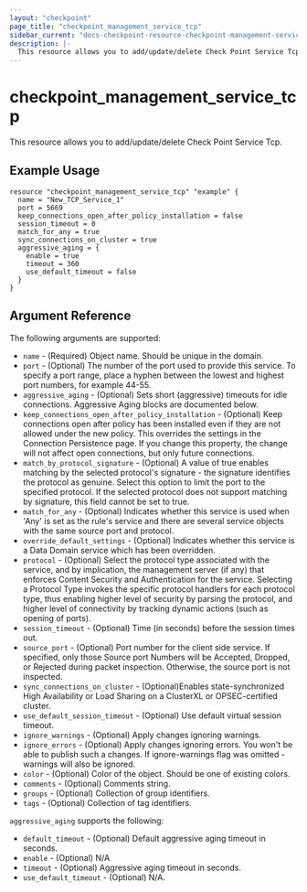 ```yaml
---
layout: "checkpoint"
page_title: "checkpoint_management_service_tcp"
sidebar_current: "docs-checkpoint-resource-checkpoint-management-service-tcp"
description: |-
  This resource allows you to add/update/delete Check Point Service Tcp.
---
```


# checkpoint_management_service_tcp

This resource allows you to add/update/delete Check Point Service Tcp.

## Example Usage


```hcl
resource "checkpoint_management_service_tcp" "example" {
  name = "New_TCP_Service_1"
  port = 5669
  keep_connections_open_after_policy_installation = false
  session_timeout = 0
  match_for_any = true
  sync_connections_on_cluster = true
  aggressive_aging = {
    enable = true
    timeout = 360
    use_default_timeout = false
  } 
}

```

## Argument Reference

The following arguments are supported:

* `name` - (Required) Object name. Should be unique in the domain.
* `port` - (Optional) The number of the port used to provide this service. To specify a port range, place a hyphen between the lowest and highest port numbers, for example 44-55.
* `aggressive_aging` - (Optional) Sets short (aggressive) timeouts for idle connections. Aggressive Aging blocks are documented below.
* `keep_connections_open_after_policy_installation` - (Optional) Keep connections open after policy has been installed even if they are not allowed under the new policy. This overrides the settings in the Connection Persistence page. If you change this property, the change will not affect open connections, but only future connections.
* `match_by_protocol_signature` - (Optional) A value of true enables matching by the selected protocol's signature - the signature identifies the protocol as genuine. Select this option to limit the port to the specified protocol. If the selected protocol does not support matching by signature, this field cannot be set to true.
* `match_for_any` - (Optional) Indicates whether this service is used when 'Any' is set as the rule's service and there are several service objects with the same source port and protocol.
* `override_default_settings` - (Optional) Indicates whether this service is a Data Domain service which has been overridden.
* `protocol` - (Optional) Select the protocol type associated with the service, and by implication, the management server (if any) that enforces Content Security and Authentication for the service. Selecting a Protocol Type invokes the specific protocol handlers for each protocol type, thus enabling higher level of security by parsing the protocol, and higher level of connectivity by tracking dynamic actions (such as opening of ports).
* `session_timeout` - (Optional) Time (in seconds) before the session times out.
* `source_port` - (Optional) Port number for the client side service. If specified, only those Source port Numbers will be Accepted, Dropped, or Rejected during packet inspection. Otherwise, the source port is not inspected.
* `sync_connections_on_cluster` - (Optional)Enables state-synchronized High Availability or Load Sharing on a ClusterXL or OPSEC-certified cluster.
* `use_default_session_timeout` - (Optional) Use default virtual session timeout.
* `ignore_warnings` - (Optional) Apply changes ignoring warnings.
* `ignore_errors` - (Optional) Apply changes ignoring errors. You won't be able to publish such a changes. If ignore-warnings flag was omitted - warnings will also be ignored.
* `color` - (Optional) Color of the object. Should be one of existing colors.
* `comments` - (Optional) Comments string.
* `groups` - (Optional) Collection of group identifiers.
* `tags` - (Optional) Collection of tag identifiers.

`aggressive_aging` supports the following:

* `default_timeout` - (Optional) Default aggressive aging timeout in seconds.
* `enable` - (Optional) N/A
* `timeout` - (Optional) Aggressive aging timeout in seconds.
* `use_default_timeout` - (Optional) N/A.

